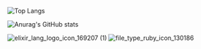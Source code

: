 ![Top Langs](https://github-readme-stats.vercel.app/api/top-langs/?username=shayanholakouee&layout=compact&theme=ocean_dark)

![Anurag's GitHub stats](https://github-readme-stats.vercel.app/api?username=shayanholakouee&show_icons=true&theme=ocean_dark)


![elixir_lang_logo_icon_169207 (1)](https://user-images.githubusercontent.com/55746476/143846330-738507ef-ecb0-4135-aa89-632c3dc787e7.png)
![file_type_ruby_icon_130186](https://user-images.githubusercontent.com/55746476/143846955-9aa72000-d978-4069-8b09-3fd082689e58.png)


<!--
**shayanholakouee/shayanholakouee** is a ✨ _special_ ✨ repository because its `README.md` (this file) appears on your GitHub profile.

Here are some ideas to get you started:

- 🔭 I’m currently working on ...
- 🌱 I’m currently learning ...
- 👯 I’m looking to collaborate on ...
- 🤔 I’m looking for help with ...
- 💬 Ask me about ...
- 📫 How to reach me: ...
- 😄 Pronouns: ...
- ⚡ Fun fact: ...
-->
